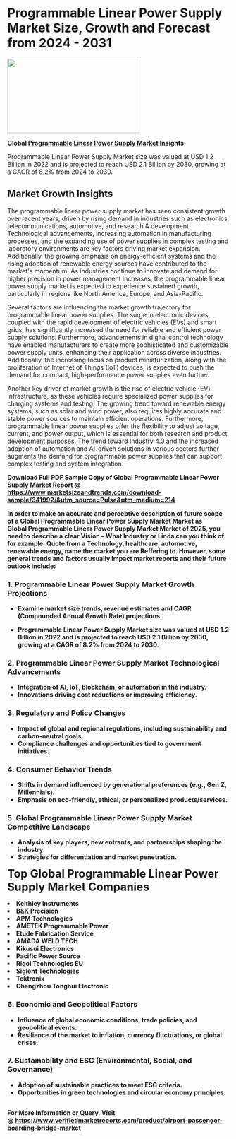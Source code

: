 <H1>Programmable Linear Power Supply Market Size, Growth and Forecast from 2024 - 2031</H1><img class="aligncenter size-medium wp-image-584254" src="https://thirdeyenews.in/wp-content/uploads/2024/09/Global-Market-Research-300x168.jpeg" alt="" width="300" height="168" /><p><strong>Global&nbsp;<a href="https://www.marketsizeandtrends.com/download-sample/341992/&amp;utm_source=Pulse&amp;utm_medium=214">Programmable Linear Power Supply Market</a> Insights</strong></p><p>Programmable Linear Power Supply Market size was valued at USD 1.2 Billion in 2022 and is projected to reach USD 2.1 Billion by 2030, growing at a CAGR of 8.2% from 2024 to 2030.</p><p><h2>Market Growth Insights</h2> <p>The programmable linear power supply market has seen consistent growth over recent years, driven by rising demand in industries such as electronics, telecommunications, automotive, and research & development. Technological advancements, increasing automation in manufacturing processes, and the expanding use of power supplies in complex testing and laboratory environments are key factors driving market expansion. Additionally, the growing emphasis on energy-efficient systems and the rising adoption of renewable energy sources have contributed to the market's momentum. As industries continue to innovate and demand for higher precision in power management increases, the programmable linear power supply market is expected to experience sustained growth, particularly in regions like North America, Europe, and Asia-Pacific.</p> <p><strong></strong></p> <p>Several factors are influencing the market growth trajectory for programmable linear power supplies. The surge in electronic devices, coupled with the rapid development of electric vehicles (EVs) and smart grids, has significantly increased the need for reliable and efficient power supply solutions. Furthermore, advancements in digital control technology have enabled manufacturers to create more sophisticated and customizable power supply units, enhancing their application across diverse industries. Additionally, the increasing focus on product miniaturization, along with the proliferation of Internet of Things (IoT) devices, is expected to push the demand for compact, high-performance power supplies even further.</p> <p>Another key driver of market growth is the rise of electric vehicle (EV) infrastructure, as these vehicles require specialized power supplies for charging systems and testing. The growing trend toward renewable energy systems, such as solar and wind power, also requires highly accurate and stable power sources to maintain efficient operations. Furthermore, programmable linear power supplies offer the flexibility to adjust voltage, current, and power output, which is essential for both research and product development purposes. The trend toward Industry 4.0 and the increased adoption of automation and AI-driven solutions in various sectors further augments the demand for programmable power supplies that can support complex testing and system integration.</p> <p><strong></p><p><span class=""><strong>Download Full PDF Sample Copy of Global Programmable Linear Power Supply Market Report</strong> @ <a href="https://www.marketsizeandtrends.com/download-sample/341992/&amp;utm_source=Pulse&amp;utm_medium=214" target="_blank">https://www.marketsizeandtrends.com/download-sample/341992/&amp;utm_source=Pulse&amp;utm_medium=214</a></span></p><p>In order to make an accurate and perceptive description of future scope of a Global&nbsp;Programmable Linear Power Supply Market Market as Global&nbsp;Programmable Linear Power Supply Market Market of 2025, you need to describe a clear Vision &ndash; What Industry or Linda can you think of for example: Quote from a Technology, healthcare, automotive, renewable energy, name the market you are Reffering to. However, some general trends and factors usually impact market reports and their future outlook include:</p><h3>1.&nbsp;<strong>Programmable Linear Power Supply Market Growth Projections</strong></h3><ul><li>Examine market size trends, revenue estimates and CAGR (Compounded Annual Growth Rate) projections.</li><li><p>Programmable Linear Power Supply Market size was valued at USD 1.2 Billion in 2022 and is projected to reach USD 2.1 Billion by 2030, growing at a CAGR of 8.2% from 2024 to 2030.</p></li></ul><h3>2.&nbsp;<strong>Programmable Linear Power Supply Market Technological Advancements</strong></h3><ul><li>Integration of AI, IoT, blockchain, or automation in the industry.</li><li>Innovations driving cost reductions or improving efficiency.</li></ul><h3>3.&nbsp;<strong>Regulatory and Policy Changes</strong></h3><ul><li>Impact of global and regional regulations, including sustainability and carbon-neutral goals.</li><li>Compliance challenges and opportunities tied to government initiatives.</li></ul><h3>4.&nbsp;<strong>Consumer Behavior Trends</strong></h3><ul><li>Shifts in demand influenced by generational preferences (e.g., Gen Z, Millennials).</li><li>Emphasis on eco-friendly, ethical, or personalized products/services.</li></ul><h3>5.&nbsp;<strong>Global Programmable Linear Power Supply Market Competitive Landscape</strong></h3><ul><li>Analysis of key players, new entrants, and partnerships shaping the industry.</li><li>Strategies for differentiation and market penetration.</li></ul><p data-pm-slice="1 1 []"><span style="color: inherit; font-family: inherit; font-size: 25px;">Top Global Programmable Linear Power Supply Market Companies</span></p><div class="" data-test-id=""><p><li>Keithley Instruments</li><li> B&K Precision</li><li> APM Technologies</li><li> AMETEK Programmable Power</li><li> Etude Fabrication Service</li><li> AMADA WELD TECH</li><li> Kikusui Electronics</li><li> Pacific Power Source</li><li> Rigol Technologies EU</li><li> Siglent Technologies</li><li> Tektronix</li><li> Changzhou Tonghui Electronic</li></p></div><h3>6.&nbsp;<strong>Economic and Geopolitical Factors</strong></h3><ul><li>Influence of global economic conditions, trade policies, and geopolitical events.</li><li>Resilience of the market to inflation, currency fluctuations, or global crises.</li></ul><h3>7.&nbsp;<strong>Sustainability and ESG (Environmental, Social, and Governance)</strong></h3><ul><li>Adoption of sustainable practices to meet ESG criteria.</li><li>Opportunities in green technologies and circular economy principles.</li></ul><h2><strong style="font-size: 14px;">For More Information or Query, Visit @&nbsp;</strong><a style="background-color: #ffffff; font-size: 14px;" href="https://www.marketsizeandtrends.com/report/programmable-linear-power-supply-market/" target="_blank">https://www.verifiedmarketreports.com/product/airport-passenger-boarding-bridge-market</a></h2>
